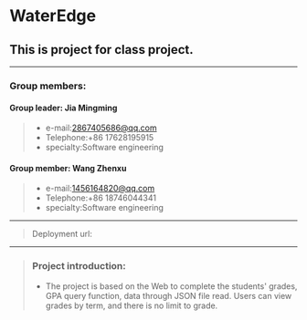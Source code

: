 # WaterEdge
## This is project for class project.
----
### Group members:

#### Group leader: Jia Mingming
>+ e-mail:2867405686@qq.com
>+ Telephone:+86 17628195915
>+ specialty:Software engineering
#### Group member: Wang Zhenxu
>+ e-mail:1456164820@qq.com
>+ Telephone:+86 18746044341
>+ specialty:Software engineering
---
> Deployment url:
---
>### Project introduction:
>+ The project is based on the Web to complete the students' grades, GPA query function, data through JSON file read. Users can view grades by term, and there is no limit to grade.